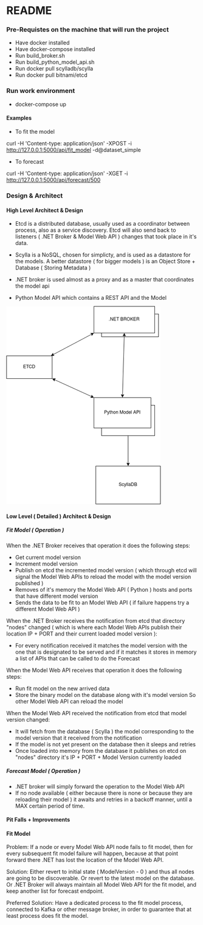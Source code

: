 # README

### Pre-Requistes on the machine that will run the project

  * Have docker installed
  * Have docker-compose installed
  * Run build_broker.sh
  * Run build_python_model_api.sh
  * Run docker pull scylladb/scylla
  * Run docker pull bitnami/etcd

### Run work environment

  * docker-compose up

#### Examples

  * To fit the model

  curl -H 'Content-type: application/json' -XPOST -i http://127.0.0.1:5000/api/fit_model -d@dataset_simple

  * To forecast

  curl -H 'Content-type: application/json' -XGET -i http://127.0.0.1:5000/api/forecast/500


### Design & Architect

#### High Level Architect & Design

  * Etcd is a distributed database, usually used as a coordinator between process,
  also as a service discovery.
  Etcd will also send back to listeners ( .NET Broker & Model Web API ) changes
  that took place in it's data.


  * Scylla is a NoSQL, chosen for simplicty, and is used as a datastore for the
  models. A better datastore ( for bigger models ) is an Object Store + Database
  ( Storing Metadata )

  * .NET broker is used almost as a proxy and as a master that coordinates the
  model api

  * Python Model API which contains a REST API and the Model


![alt text](https://raw.githubusercontent.com/QLyine/modelapi/master/Diagram.png)

#### Low Level ( Detailed ) Architect & Design

##### Fit Model ( Operation )

When the .NET Broker receives that operation it does the following steps:

  * Get current model version 
  * Increment model version
  * Publish on etcd the incremented model version ( which through etcd will
  signal the Model Web APIs to reload the model with the model version published )
  * Removes of it's memory the Model Web API ( Python ) hosts and ports that
  have different model version
  * Sends the data to be fit to an Model Web API ( if failure happens try a
  different Model Web API )
  
When the .NET Broker receives the notification from etcd that directory
"nodes" changed ( which is where each Model Web APIs publish their location IP +
PORT and their current loaded model version ):

  * For every notification received it matches the model version with the one
  that is designated to be served and if it matches it stores in memory a list
  of APIs that can be called to do the Forecast

When the Model Web API receives that operation it does the following steps:

  * Run fit model on the new arrived data 
  * Store the binary model on the database along with it's model version
  So other Model Web API can reload the model 
  
When the Model Web API received the notification from etcd that model version
changed:

  * It will fetch from the database ( Scylla ) the model corresponding to the model version
  that it received from the notification 
  * If the model is not yet present on the database then it sleeps and retries
  * Once loaded into memory from the database it publishes on etcd on "nodes"
  directory it's IP + PORT + Model Version currently loaded


##### Forecast Model ( Operation )

  * .NET broker will simply forward the operation to the Model Web API
  * If no node available ( either because there is none or because they are
  reloading their model ) it awaits and retries in a backoff manner, until a
  MAX certain period of time.

#### Pit Falls + Improvements

#### Fit Model

Problem: If a node or every Model Web API node fails to fit model, then for every
subsequent fit model failure will happen, because at that point forward there 
.NET has lost the location of the Model Web API.

Solution: Either revert to initial state ( ModelVersion - 0 ) and thus all nodes
are going to be discoverable. Or revert to the latest model on the database.
Or .NET Broker will always maintain all Model Web API for the fit model, and
keep another list for forecast endpoint.

Preferred Solution: Have a dedicated process to the fit model process, connected
to Kafka or other message broker, in order to guarantee that at least process
does fit the model.


